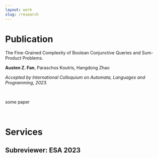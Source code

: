 ```yaml
---
layout: work
slug: /research
---
```


# Publication
The Fine-Grained Complexity of Boolean Conjunctive Queries and Sum-Product Problems.

**Austen Z. Fan**, Paraschos Koutris, Hangdong Zhao

*Accepted by International Colloquium on Automata, Languages and Programming, 2023.*

<br />

some paper 

<br />

# Services
## Subreviewer: ESA 2023

